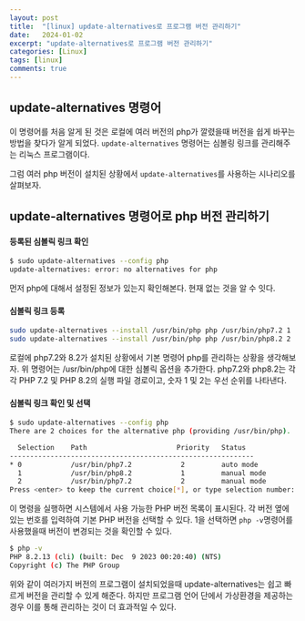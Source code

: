 ```yaml
---
layout: post
title:  "[linux] update-alternatives로 프로그램 버전 관리하기"
date:   2024-01-02
excerpt: "update-alternatives로 프로그램 버전 관리하기"
categories: [Linux]
tags: [linux]
comments: true
---
```


## update-alternatives 명령어
이 명령어를 처음 알게 된 것은 로컬에 여러 버전의 php가 깔렸을때 버전을 쉽게 바꾸는 방법을 찾다가 알게 되었다. 
`update-alternatives` 명령어는 심볼링 링크를 관리해주는 리눅스 프로그램이다. 

그럼 여러 php 버전이 설치된 상황에서 `update-alternatives`를 사용하는 시나리오를 살펴보자. 

## update-alternatives 명령어로 php 버전 관리하기
#### 등록된 심볼릭 링크 확인
```bash
$ sudo update-alternatives --config php
update-alternatives: error: no alternatives for php
```
먼저 php에 대해서 설정된 정보가 있는지 확인해본다. 
현재 없는 것을 알 수 잇다.

#### 심볼릭 링크 등록
```bash
sudo update-alternatives --install /usr/bin/php php /usr/bin/php7.2 1
sudo update-alternatives --install /usr/bin/php php /usr/bin/php8.2 2
```
로컬에 php7.2와 8.2가 설치된 상황에서 기본 명령어 php를 관리하는 상황을 생각해보자.
위 명령어는 /usr/bin/php에 대한 심볼릭 옵션을 추가한다. 
php7.2와 php8.2는 각각 PHP 7.2 및 PHP 8.2의 실행 파일 경로이고, 숫자 1 및 2는 우선 순위를 나타낸다. 

#### 심볼릭 링크 확인 및 선택
```bash
$ sudo update-alternatives --config php
There are 2 choices for the alternative php (providing /usr/bin/php).

  Selection    Path                      Priority   Status
------------------------------------------------------------
* 0            /usr/bin/php7.2            2         auto mode
  1            /usr/bin/php8.2            1         manual mode
  2            /usr/bin/php7.2            2         manual mode
Press <enter> to keep the current choice[*], or type selection number: 1
```
이 명령을 실행하면 시스템에서 사용 가능한 PHP 버전 목록이 표시된다. 각 버전 옆에 있는 번호를 입력하여 기본 PHP 버전을 선택할 수 있다. 
1을 선택하면 `php -v`명령어를 사용했을때 버전이 변경되는 것을 확인할 수 있다.

```bash
$ php -v
PHP 8.2.13 (cli) (built: Dec  9 2023 00:20:40) (NTS)
Copyright (c) The PHP Group
```

위와 같이 여러가지 버전의 프로그램이 설치되었을때 update-alternatives는 쉽고 빠르게 버전을 관리할 수 있게 해준다. 하지만 프로그램 언어 단에서 가상환경을 제공하는 경우 이를 통해 관리하는 것이 더 효과적일 수 있다. 
